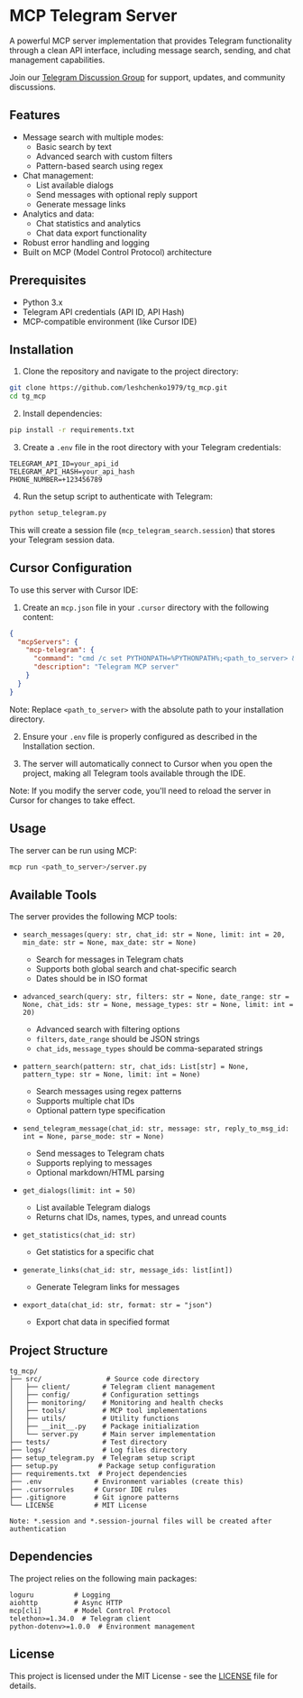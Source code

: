 # MCP Telegram Server

A powerful MCP server implementation that provides Telegram functionality through a clean API interface, including message search, sending, and chat management capabilities.

Join our [Telegram Discussion Group](https://t.me/mcp_telegram) for support, updates, and community discussions.

## Features

- Message search with multiple modes:
  - Basic search by text
  - Advanced search with custom filters
  - Pattern-based search using regex
- Chat management:
  - List available dialogs
  - Send messages with optional reply support
  - Generate message links
- Analytics and data:
  - Chat statistics and analytics
  - Chat data export functionality
- Robust error handling and logging
- Built on MCP (Model Control Protocol) architecture

## Prerequisites

- Python 3.x
- Telegram API credentials (API ID, API Hash)
- MCP-compatible environment (like Cursor IDE)

## Installation

1. Clone the repository and navigate to the project directory:
```bash
git clone https://github.com/leshchenko1979/tg_mcp.git
cd tg_mcp
```

2. Install dependencies:
```bash
pip install -r requirements.txt
```

3. Create a `.env` file in the root directory with your Telegram credentials:
```env
TELEGRAM_API_ID=your_api_id
TELEGRAM_API_HASH=your_api_hash
PHONE_NUMBER=+123456789
```

4. Run the setup script to authenticate with Telegram:
```bash
python setup_telegram.py
```

This will create a session file (`mcp_telegram_search.session`) that stores your Telegram session data.

## Cursor Configuration

To use this server with Cursor IDE:

1. Create an `mcp.json` file in your `.cursor` directory with the following content:
```json
{
  "mcpServers": {
    "mcp-telegram": {
      "command": "cmd /c set PYTHONPATH=%PYTHONPATH%;<path_to_server> && mcp run <path_to_server>/src/server.py",
      "description": "Telegram MCP server"
    }
  }
}
```

Note: Replace `<path_to_server>` with the absolute path to your installation directory.

2. Ensure your `.env` file is properly configured as described in the Installation section.

3. The server will automatically connect to Cursor when you open the project, making all Telegram tools available through the IDE.

Note: If you modify the server code, you'll need to reload the server in Cursor for changes to take effect.

## Usage

The server can be run using MCP:

```bash
mcp run <path_to_server>/server.py
```

## Available Tools

The server provides the following MCP tools:

- `search_messages(query: str, chat_id: str = None, limit: int = 20, min_date: str = None, max_date: str = None)`
  - Search for messages in Telegram chats
  - Supports both global search and chat-specific search
  - Dates should be in ISO format

- `advanced_search(query: str, filters: str = None, date_range: str = None, chat_ids: str = None, message_types: str = None, limit: int = 20)`
  - Advanced search with filtering options
  - `filters`, `date_range` should be JSON strings
  - `chat_ids`, `message_types` should be comma-separated strings

- `pattern_search(pattern: str, chat_ids: List[str] = None, pattern_type: str = None, limit: int = None)`
  - Search messages using regex patterns
  - Supports multiple chat IDs
  - Optional pattern type specification

- `send_telegram_message(chat_id: str, message: str, reply_to_msg_id: int = None, parse_mode: str = None)`
  - Send messages to Telegram chats
  - Supports replying to messages
  - Optional markdown/HTML parsing

- `get_dialogs(limit: int = 50)`
  - List available Telegram dialogs
  - Returns chat IDs, names, types, and unread counts

- `get_statistics(chat_id: str)`
  - Get statistics for a specific chat

- `generate_links(chat_id: str, message_ids: list[int])`
  - Generate Telegram links for messages

- `export_data(chat_id: str, format: str = "json")`
  - Export chat data in specified format

## Project Structure

```
tg_mcp/
├── src/                # Source code directory
│   ├── client/        # Telegram client management
│   ├── config/        # Configuration settings
│   ├── monitoring/    # Monitoring and health checks
│   ├── tools/         # MCP tool implementations
│   ├── utils/         # Utility functions
│   ├── __init__.py    # Package initialization
│   └── server.py      # Main server implementation
├── tests/             # Test directory
├── logs/              # Log files directory
├── setup_telegram.py  # Telegram setup script
├── setup.py          # Package setup configuration
├── requirements.txt  # Project dependencies
├── .env             # Environment variables (create this)
├── .cursorrules     # Cursor IDE rules
├── .gitignore       # Git ignore patterns
└── LICENSE          # MIT License

Note: *.session and *.session-journal files will be created after authentication
```

## Dependencies

The project relies on the following main packages:
```
loguru          # Logging
aiohttp         # Async HTTP
mcp[cli]        # Model Control Protocol
telethon>=1.34.0  # Telegram client
python-dotenv>=1.0.0  # Environment management
```

## License

This project is licensed under the MIT License - see the [LICENSE](LICENSE) file for details.
